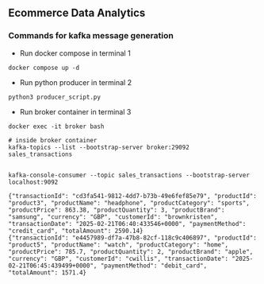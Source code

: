 ## Ecommerce Data Analytics


### Commands for kafka message generation

- Run docker compose in terminal 1

```commandline
docker compose up -d
```

- Run python producer in terminal 2

```commandline
python3 producer_script.py
```

- Run broker container in terminal 3

```commandline
docker exec -it broker bash
```
```
# inside broker container
kafka-topics --list --bootstrap-server broker:29092
sales_transactions


kafka-console-consumer --topic sales_transactions --bootstrap-server localhost:9092

{"transactionId": "cd3fa541-9812-4dd7-b73b-49e6fef85e79", "productId": "product3", "productName": "headphone", "productCategory": "sports", "productPrice": 863.38, "productQuantity": 3, "productBrand": "samsung", "currency": "GBP", "customerId": "brownkristen", "transactionDate": "2025-02-21T06:40:433546+0000", "paymentMethod": "credit_card", "totalAmount": 2590.14}
{"transactionId": "e4457989-df7a-47b8-82cf-118c9c406897", "productId": "product5", "productName": "watch", "productCategory": "home", "productPrice": 785.7, "productQuantity": 2, "productBrand": "apple", "currency": "GBP", "customerId": "cwillis", "transactionDate": "2025-02-21T06:45:439499+0000", "paymentMethod": "debit_card", "totalAmount": 1571.4}

```